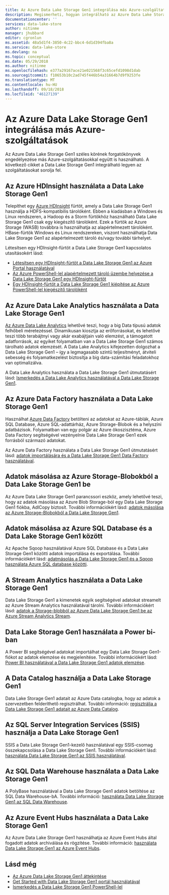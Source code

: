 ```yaml
---
title: Az Azure Data Lake Storage Gen1 integrálása más Azure-szolgáltatások |} A Microsoft Docs
description: Megismerheti, hogyan integrálható az Azure Data Lake Storage Gen1 más Azure-szolgáltatások
documentationcenter: ''
services: data-lake-store
author: nitinme
manager: jhubbard
editor: cgronlun
ms.assetid: 48a5d1f4-3850-4c22-bbc4-6d1d394fba8a
ms.service: data-lake-store
ms.devlang: na
ms.topic: conceptual
ms.date: 05/29/2018
ms.author: nitinme
ms.openlocfilehash: e377a29167ace21e021568f3c65cefd1098d1dab
ms.sourcegitcommit: f10653b10c2ad745f446b54a31664b7d9f9253fe
ms.translationtype: MT
ms.contentlocale: hu-HU
ms.lasthandoff: 09/18/2018
ms.locfileid: "46127139"
---
```

# <a name="integrating-azure-data-lake-storage-gen1-with-other-azure-services"></a>Az Azure Data Lake Storage Gen1 integrálása más Azure-szolgáltatások
Az Azure Data Lake Storage Gen1 széles körének forgatókönyvek engedélyezése más Azure-szolgáltatásokkal együtt is használható. A következő cikket a Data Lake Storage Gen1 integrálható legyen az szolgáltatásokat sorolja fel.

## <a name="use-data-lake-storage-gen1-with-azure-hdinsight"></a>Az Azure HDInsight használata a Data Lake Storage Gen1
Telepíthet egy [Azure HDInsight](https://azure.microsoft.com/documentation/learning-paths/hdinsight-self-guided-hadoop-training/) fürtöt, amely a Data Lake Storage Gen1 használja a HDFS-kompatibilis tárolóként. Ebben a kiadásban a Windows és Linux rendszeren, a Hadoop és a Storm fürtökhöz használható Data Lake Storage Gen1 csak egy kiegészítő tárolóként. Ezek a fürtök az Azure Storage (WASB) továbbra is használhatja az alapértelmezett tárolóként. HBase-fürtök Windows és Linux rendszereken, viszont használhatja Data Lake Storage Gen1 az alapértelmezett tároló és/vagy további tárhelyet.

Létesítsen egy HDInsight-fürtöt a Data Lake Storage Gen1 kapcsolatos utasításokért lásd:

* [Létesítsen egy HDInsight-fürtöt a Data Lake Storage Gen1 az Azure Portal használatával](data-lake-store-hdinsight-hadoop-use-portal.md)
* [Az Azure PowerShell-lel alapértelmezett tároló üzembe helyezése a Data Lake Storage Gen1 egy HDInsight-fürtöt](data-lake-store-hdinsight-hadoop-use-powershell-for-default-storage.md)
* [Egy HDInsight-fürtöt a Data Lake Storage Gen1 kiépítése az Azure PowerShell-lel kiegészítő tárolóként](data-lake-store-hdinsight-hadoop-use-powershell.md)

## <a name="use-data-lake-storage-gen1-with-azure-data-lake-analytics"></a>Az Azure Data Lake Analytics használata a Data Lake Storage Gen1
[Az Azure Data Lake Analytics](../data-lake-analytics/data-lake-analytics-overview.md) lehetővé teszi, hogy a big Data típusú adatok felhőbeli méretezéssel. Dinamikusan kiosztja az erőforrásokat, és lehetővé teszi több terabájtnyi vagy akár exabájtjain való elemzést, a támogatott adatforrások, az egyiket folyamatban van a Data Lake Storage Gen1 számos tárolható adatok elemzését. A Data Lake Analytics kifejezetten dolgozhat a Data Lake Storage Gen1 – így a legmagasabb szintű teljesítményt, átviteli sebesség és folyamatkezelést biztosítja a big data-számítási feladatokhoz van optimalizálva.

A Data Lake Analytics használata a Data Lake Storage Gen1 útmutatásért lásd: [Ismerkedés a Data Lake Analytics használatával a Data Lake Storage Gen1](../data-lake-analytics/data-lake-analytics-get-started-portal.md).

## <a name="use-data-lake-storage-gen1-with-azure-data-factory"></a>Az Azure Data Factory használata a Data Lake Storage Gen1
Használhat [Azure Data Factory](https://azure.microsoft.com/services/data-factory/) betölteni az adatokat az Azure-táblák, Azure SQL Database, Azure SQL-adattárház, Azure Storage-Blobok és a helyszíni adatbázisok. Folyamatban van egy polgár az Azure ökoszisztéma, Azure Data Factory segítségével vezényelnie Data Lake Storage Gen1 ezek forrásból származó adatokat.

Az Azure Data Factory használata a Data Lake Storage Gen1 útmutatásért lásd: [adatok importálására és a Data Lake Storage Gen1 Data Factory használatával](../data-factory/connector-azure-data-lake-store.md).

## <a name="copy-data-from-azure-storage-blobs-into-data-lake-storage-gen1"></a>Adatok másolása az Azure Storage-Blobokból a Data Lake Storage Gen1 be
Az Azure Data Lake Storage Gen1 parancssori eszköz, amely lehetővé teszi, hogy az adatok másolása az Azure Blob Storage-ból egy Data Lake Storage Gen1 fiókba, AdlCopy biztosít. További információkért lásd: [adatok másolása az Azure Storage-Blobokból a Data Lake Storage Gen1](data-lake-store-copy-data-azure-storage-blob.md).

## <a name="copy-data-between-azure-sql-database-and-data-lake-storage-gen1"></a>Adatok másolása az Azure SQL Database és a Data Lake Storage Gen1 között
Az Apache Sqoop használatával Azure SQL Database és a Data Lake Storage Gen1 közötti adatok importálása és exportálása. További információkért lásd: [adatmásolás a Data Lake Storage Gen1 és a Sqoop használata Azure SQL database közötti](data-lake-store-data-transfer-sql-sqoop.md).

## <a name="use-data-lake-storage-gen1-with-stream-analytics"></a>A Stream Analytics használata a Data Lake Storage Gen1
Data Lake Storage Gen1 a kimenetek egyik segítségével adatokat streamelt az Azure Stream Analytics használatával tárolni. További információkért lásd: [adatok a Storage-blobból az Azure Data Lake Storage Gen1 be az Azure Stream Analytics Stream](data-lake-store-stream-analytics.md).

## <a name="use-data-lake-storage-gen1-with-power-bi"></a>Data Lake Storage Gen1 használata a Power bi-ban
A Power BI segítségével adatokat importálhat egy Data Lake Storage Gen1-fiókot az adatok elemzése és megjelenítése. További információkért lásd: [Power BI használatával a Data Lake Storage Gen1 adatok elemzése](data-lake-store-power-bi.md).

## <a name="use-data-lake-storage-gen1-with-data-catalog"></a>A Data Catalog használja a Data Lake Storage Gen1
Data Lake Storage Gen1 adatait az Azure Data catalogba, hogy az adatok a szervezetben felderíthető regisztrálhat. További információ: [regisztrálja a Data Lake Storage Gen1 adatait az Azure Data Catalog](data-lake-store-with-data-catalog.md).

## <a name="use-data-lake-storage-gen1-with-sql-server-integration-services-ssis"></a>Az SQL Server Integration Services (SSIS) használja a Data Lake Storage Gen1
SSIS a Data Lake Storage Gen1-kezelő használatával egy SSIS-csomag összekapcsolása a Data Lake Storage Gen1. További információkért lásd: [használata Data Lake Storage Gen1 az SSIS használatával](https://docs.microsoft.com/sql/integration-services/connection-manager/azure-data-lake-store-connection-manager).

## <a name="use-data-lake-storage-gen1-with-sql-data-warehouse"></a>Az SQL Data Warehouse használata a Data Lake Storage Gen1
A PolyBase használatával a Data Lake Storage Gen1 adatok betöltése az SQL Data Warehouse-bA. További információ: [használata Data Lake Storage Gen1 az SQL Data Warehouse](../sql-data-warehouse/sql-data-warehouse-load-from-azure-data-lake-store.md).

## <a name="use-data-lake-storage-gen1-with-azure-event-hubs"></a>Az Azure Event Hubs használata a Data Lake Storage Gen1
Az Azure Data Lake Storage Gen1 használhatja az Azure Event Hubs által fogadott adatok archiválása és rögzítése. További információ: [használata Data Lake Storage Gen1 az Azure Event Hubs](data-lake-store-archive-eventhub-capture.md).

## <a name="see-also"></a>Lásd még
* [Az Azure Data Lake Storage Gen1 áttekintése](data-lake-store-overview.md)
* [Get Started with Data Lake Storage Gen1 portál használatával](data-lake-store-get-started-portal.md)
* [Ismerkedés a Data Lake Storage Gen1 PowerShell-lel](data-lake-store-get-started-powershell.md)  

